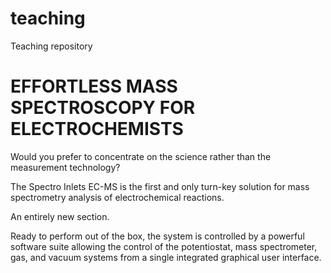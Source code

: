 # teaching
Teaching repository

# EFFORTLESS MASS SPECTROSCOPY FOR ELECTROCHEMISTS

Would you prefer to concentrate on the science rather than the measurement technology?

The Spectro Inlets EC-MS is the first and only turn-key solution for mass spectrometry analysis of electrochemical reactions.

An entirely new section.

Ready to perform out of the box, the system is controlled by a powerful software suite allowing the control of the  potentiostat, mass spectrometer, gas, and vacuum systems from a single integrated graphical user interface.

